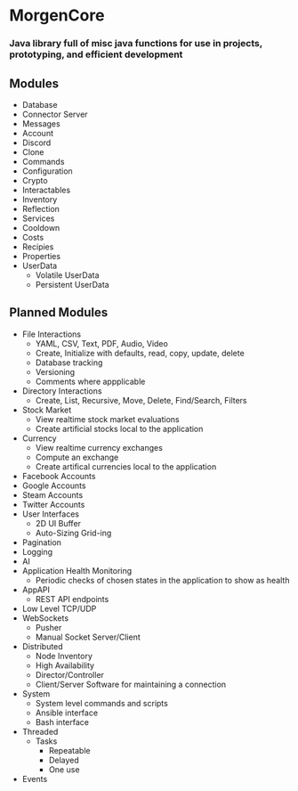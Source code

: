 # MorgenCore
### Java library full of misc java functions for use in projects, prototyping, and efficient development

## Modules
- Database
- Connector Server
- Messages
- Account
- Discord
- Clone
- Commands
- Configuration
- Crypto
- Interactables
- Inventory
- Reflection
- Services
- Cooldown
- Costs
- Recipies
- Properties
- UserData
    - Volatile UserData
    - Persistent UserData

## Planned Modules
- File Interactions
    - YAML, CSV, Text, PDF, Audio, Video
    - Create, Initialize with defaults, read, copy, update, delete
    - Database tracking
    - Versioning
    - Comments where appplicable
- Directory Interactions
    - Create, List, Recursive, Move, Delete, Find/Search, Filters
- Stock Market
    - View realtime stock market evaluations
    - Create artificial stocks local to the application
- Currency
    - View realtime currency exchanges
    - Compute an exchange
    - Create artifical currencies local to the application
- Facebook Accounts
- Google Accounts
- Steam Accounts
- Twitter Accounts
- User Interfaces
    - 2D UI Buffer
    - Auto-Sizing Grid-ing
- Pagination
- Logging
- AI
- Application Health Monitoring
    - Periodic checks of chosen states in the application to show as health
- AppAPI
    - REST API endpoints
- Low Level TCP/UDP
- WebSockets
    - Pusher
    - Manual Socket Server/Client
- Distributed
    - Node Inventory
    - High Availability
    - Director/Controller
    - Client/Server Software for maintaining a connection
- System
    - System level commands and scripts
    - Ansible interface
    - Bash interface
- Threaded
    - Tasks
        - Repeatable
        - Delayed
        - One use
- Events
